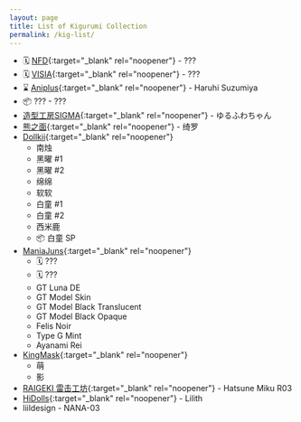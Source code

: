 ```yaml
---
layout: page
title: List of Kigurumi Collection
permalink: /kig-list/
---
```


- 🗓️ [NFD](https://twitter.com/NewfacedolL){:target="_blank" rel="noopener"} - <span class="hidden-text">???<span>
- 🗓️ [VISIA](https://space.bilibili.com/601248010){:target="_blank" rel="noopener"} - <span class="hidden-text">???<span>
- ⌛️ [Aniplus](https://twitter.com/KFY_Aniplus){:target="_blank" rel="noopener"} - <span class="hidden-text">Haruhi Suzumiya<span>
- 📦 ??? - <span class="hidden-text">???<span>
- [造型工房SIGMA](https://www.buildupstudiosigma.com){:target="_blank" rel="noopener"} - ゆるふわちゃん
- [熊之面](https://weibo.com/u/6450364112){:target="_blank" rel="noopener"} - 绮罗
- [Dollkii](https://weibo.com/u/6727163726){:target="_blank" rel="noopener"}
	- 南烛
	- 黑曜 #1
	- 黑曜 #2
	- 绵绵
	- 软软
	- 白童 #1
	- 白童 #2
	- 西米鹿
	- 📦 <span class="hidden-text">白童 SP<span>
- [ManiaJuns](https://twitter.com/maniajuns){:target="_blank" rel="noopener"}
	- 🗓️ <span class="hidden-text">???<span>
	- 🗓️ <span class="hidden-text">???<span>
	- GT Luna DE
	- GT Model Skin
	- GT Model Black Translucent
	- GT Model Black Opaque
	- Felis Noir
	- Type G Mint
	- Ayanami Rei
- [KingMask](https://twitter.com/KingMask_studio){:target="_blank" rel="noopener"}
	- 萌
	- 影
- [RAIGEKI 雷击工坊](https://weibo.com/n/RAIGEKI-偽){:target="_blank" rel="noopener"} - Hatsune Miku R03
- [HiDolls](https://twitter.com/HiDolls_mm){:target="_blank" rel="noopener"} - Lilith
- liildesign - NANA-03